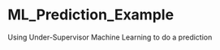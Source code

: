 ML_Prediction_Example
=====================

Using Under-Supervisor Machine Learning to do a prediction
